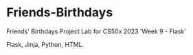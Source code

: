 # Friends-Birthdays
Friends' Birthdays Project Lab for CS50x 2023 'Week 9 - Flask'

Flask, Jinja, Python, HTML.
